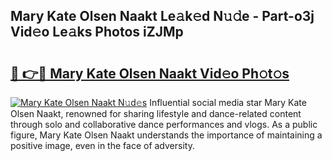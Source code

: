 ## Mary Kate Olsen Naakt Le𝚊k𝚎d N𝚞𝚍e - Part-o3j Vid𝚎o Le𝚊ks Photos iZJMp

# <h2><a href="http://fb12w5.evod.top/?m=Mary+Kate+Olsen+Naakt">🔗 👉🔴 Mary Kate Olsen Naakt Vid𝚎o Ph𝚘t𝚘s</a></h2>

[![Mary Kate Olsen Naakt N𝚞d𝚎s](https://i.imgur.com/8V9OHl7.gif)](http://fb12w5.evod.top/?m=Mary+Kate+Olsen+Naakt)
Influential social media star Mary Kate Olsen Naakt, renowned for sharing lifestyle and dance-related content through solo and collaborative dance performances and vlogs. As a public figure, Mary Kate Olsen Naakt understands the importance of maintaining a positive image, even in the face of adversity. 
